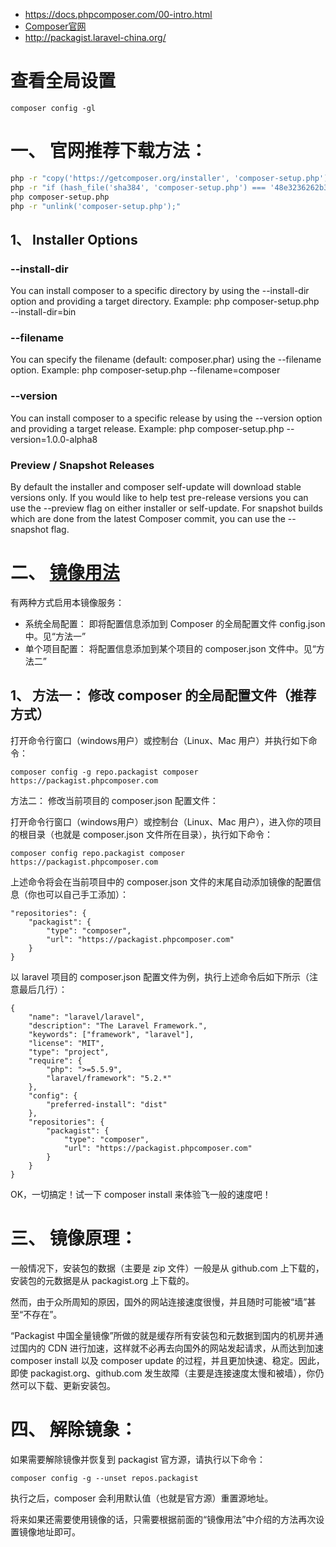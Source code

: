 * https://docs.phpcomposer.com/00-intro.html  
* [Composer官网](https://getcomposer.org/download/)  
* http://packagist.laravel-china.org/

# 查看全局设置
```
composer config -gl
```

# 一、 官网推荐下载方法：  
```sh
php -r "copy('https://getcomposer.org/installer', 'composer-setup.php');"
php -r "if (hash_file('sha384', 'composer-setup.php') === '48e3236262b34d30969dca3c37281b3b4bbe3221bda826ac6a9a62d6444cdb0dcd0615698a5cbe587c3f0fe57a54d8f5') { echo 'Installer verified'; } else { echo 'Installer corrupt'; unlink('composer-setup.php'); } echo PHP_EOL;"
php composer-setup.php
php -r "unlink('composer-setup.php');"
```
## 1、 Installer Options
### --install-dir
You can install composer to a specific directory by using the --install-dir option and providing a target directory. Example:
php composer-setup.php --install-dir=bin  

### --filename
You can specify the filename (default: composer.phar) using the --filename option. Example:
php composer-setup.php --filename=composer  

### --version
You can install composer to a specific release by using the --version option and providing a target release. Example:
php composer-setup.php --version=1.0.0-alpha8  

### Preview / Snapshot Releases
By default the installer and composer self-update will download stable versions only. If you would like to help test pre-release versions you can use the --preview flag on either installer or self-update. For snapshot builds which are done from the latest Composer commit, you can use the --snapshot flag.  


# 二、 [镜像用法](https://pkg.phpcomposer.com/)

有两种方式启用本镜像服务：  

* 系统全局配置： 即将配置信息添加到 Composer 的全局配置文件 config.json 中。见“方法一”
* 单个项目配置： 将配置信息添加到某个项目的 composer.json 文件中。见“方法二”

## 1、 方法一： 修改 composer 的全局配置文件（推荐方式）

打开命令行窗口（windows用户）或控制台（Linux、Mac 用户）并执行如下命令：  
```
composer config -g repo.packagist composer https://packagist.phpcomposer.com
```
方法二： 修改当前项目的 composer.json 配置文件：  

打开命令行窗口（windows用户）或控制台（Linux、Mac 用户），进入你的项目的根目录（也就是 composer.json 文件所在目录），执行如下命令：  
```
composer config repo.packagist composer https://packagist.phpcomposer.com
```
上述命令将会在当前项目中的 composer.json 文件的末尾自动添加镜像的配置信息（你也可以自己手工添加）：  
```
"repositories": {
    "packagist": {
        "type": "composer",
        "url": "https://packagist.phpcomposer.com"
    }
}
```

以 laravel 项目的 composer.json 配置文件为例，执行上述命令后如下所示（注意最后几行）：  
```
{
    "name": "laravel/laravel",
    "description": "The Laravel Framework.",
    "keywords": ["framework", "laravel"],
    "license": "MIT",
    "type": "project",
    "require": {
        "php": ">=5.5.9",
        "laravel/framework": "5.2.*"
    },
    "config": {
        "preferred-install": "dist"
    },
    "repositories": {
        "packagist": {
            "type": "composer",
            "url": "https://packagist.phpcomposer.com"
        }
    }
}
```
OK，一切搞定！试一下 composer install 来体验飞一般的速度吧！  

# 三、 镜像原理：

一般情况下，安装包的数据（主要是 zip 文件）一般是从 github.com 上下载的，安装包的元数据是从 packagist.org 上下载的。  

然而，由于众所周知的原因，国外的网站连接速度很慢，并且随时可能被“墙”甚至“不存在”。  

“Packagist 中国全量镜像”所做的就是缓存所有安装包和元数据到国内的机房并通过国内的 CDN 进行加速，这样就不必再去向国外的网站发起请求，从而达到加速 composer install 以及 composer update 的过程，并且更加快速、稳定。因此，即使 packagist.org、github.com 发生故障（主要是连接速度太慢和被墙），你仍然可以下载、更新安装包。  

# 四、 解除镜象：

如果需要解除镜像并恢复到 packagist 官方源，请执行以下命令：  
```
composer config -g --unset repos.packagist
```
执行之后，composer 会利用默认值（也就是官方源）重置源地址。  

将来如果还需要使用镜像的话，只需要根据前面的“镜像用法”中介绍的方法再次设置镜像地址即可。  

